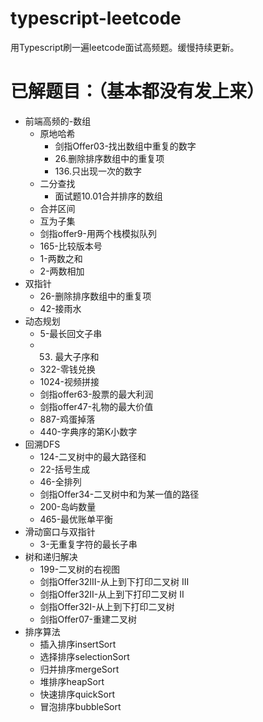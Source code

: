# typescript-leetcode
用Typescript刷一遍leetcode面试高频题。缓慢持续更新。

# 已解题目：（基本都没有发上来） 
- 前端高频的-数组
  - 原地哈希
    - 剑指Offer03-找出数组中重复的数字
    - 26.删除排序数组中的重复项
    - 136.只出现一次的数字
  - 二分查找
    - 面试题10.01合并排序的数组
  - 合并区间
  - 互为子集
  - 剑指offer9-用两个栈模拟队列
  - 165-比较版本号
  - 1-两数之和
  - 2-两数相加
- 双指针
  - 26-删除排序数组中的重复项
  - 42-接雨水
- 动态规划
  - 5-最长回文子串
  - 53. 最大子序和
  - 322-零钱兑换
  - 1024-视频拼接
  - 剑指offer63-股票的最大利润
  - 剑指offer47-礼物的最大价值
  - 887-鸡蛋掉落
  - 440-字典序的第K小数字
- 回溯DFS
  - 124-二叉树中的最大路径和
  - 22-括号生成
  - 46-全排列
  - 剑指Offer34-二叉树中和为某一值的路径
  - 200-岛屿数量
  - 465-最优账单平衡
- 滑动窗口与双指针
  - 3-无重复字符的最长子串
- 树和递归解决
  - 199-二叉树的右视图
  - 剑指Offer32III-从上到下打印二叉树 III
  - 剑指Offer32II-从上到下打印二叉树 II
  - 剑指Offer32I-从上到下打印二叉树
  - 剑指Offer07-重建二叉树
- 排序算法
  - 插入排序insertSort
  - 选择排序selectionSort
  - 归并排序mergeSort
  - 堆排序heapSort
  - 快速排序quickSort
  - 冒泡排序bubbleSort
